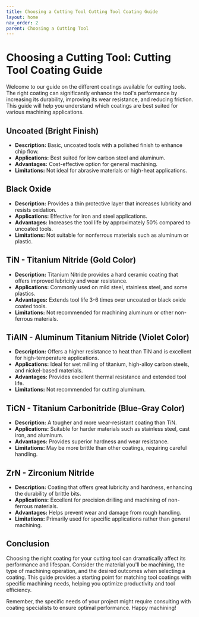 ```yaml
---
title: Choosing a Cutting Tool Cutting Tool Coating Guide
layout: home
nav_order: 2
parent: Choosing a Cutting Tool
---
```


# Choosing a Cutting Tool: Cutting Tool Coating Guide

Welcome to our guide on the different coatings available for cutting tools. The right coating can significantly enhance the tool's performance by increasing its durability, improving its wear resistance, and reducing friction. This guide will help you understand which coatings are best suited for various machining applications.

## Uncoated (Bright Finish)

- **Description:** Basic, uncoated tools with a polished finish to enhance chip flow.
- **Applications:** Best suited for low carbon steel and aluminum.
- **Advantages:** Cost-effective option for general machining.
- **Limitations:** Not ideal for abrasive materials or high-heat applications.

## Black Oxide

- **Description:** Provides a thin protective layer that increases lubricity and resists oxidation.
- **Applications:** Effective for iron and steel applications.
- **Advantages:** Increases the tool life by approximately 50% compared to uncoated tools.
- **Limitations:** Not suitable for nonferrous materials such as aluminum or plastic.

## TiN - Titanium Nitride (Gold Color)

- **Description:** Titanium Nitride provides a hard ceramic coating that offers improved lubricity and wear resistance.
- **Applications:** Commonly used on mild steel, stainless steel, and some plastics.
- **Advantages:** Extends tool life 3-6 times over uncoated or black oxide coated tools.
- **Limitations:** Not recommended for machining aluminum or other non-ferrous materials.

## TiAlN - Aluminum Titanium Nitride (Violet Color)

- **Description:** Offers a higher resistance to heat than TiN and is excellent for high-temperature applications.
- **Applications:** Ideal for wet milling of titanium, high-alloy carbon steels, and nickel-based materials.
- **Advantages:** Provides excellent thermal resistance and extended tool life.
- **Limitations:** Not recommended for cutting aluminum.

## TiCN - Titanium Carbonitride (Blue-Gray Color)

- **Description:** A tougher and more wear-resistant coating than TiN.
- **Applications:** Suitable for harder materials such as stainless steel, cast iron, and aluminum.
- **Advantages:** Provides superior hardness and wear resistance.
- **Limitations:** May be more brittle than other coatings, requiring careful handling.

## ZrN - Zirconium Nitride

- **Description:** Coating that offers great lubricity and hardness, enhancing the durability of brittle bits.
- **Applications:** Excellent for precision drilling and machining of non-ferrous materials.
- **Advantages:** Helps prevent wear and damage from rough handling.
- **Limitations:** Primarily used for specific applications rather than general machining.

## Conclusion

Choosing the right coating for your cutting tool can dramatically affect its performance and lifespan. Consider the material you'll be machining, the type of machining operation, and the desired outcomes when selecting a coating. This guide provides a starting point for matching tool coatings with specific machining needs, helping you optimize productivity and tool efficiency.

Remember, the specific needs of your project might require consulting with coating specialists to ensure optimal performance. Happy machining!
